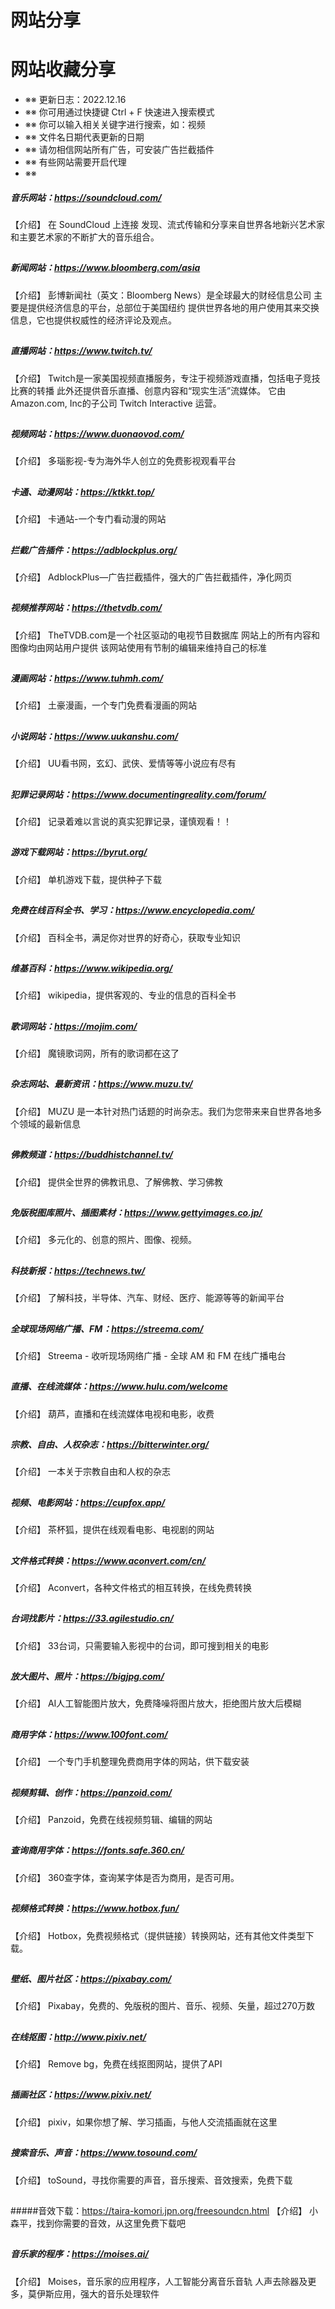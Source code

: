# 网站分享

# 网站收藏分享

* ※※ 更新日志：2022.12.16
* ※※ 你可用通过快捷键 Ctrl + F 快速进入搜索模式
* ※※ 你可以输入相关关键字进行搜索，如：视频
* ※※ 文件名日期代表更新的日期
* ※※ 请勿相信网站所有广告，可安装广告拦截插件
* ※※ 有些网站需要开启代理
* ※※

##### 音乐网站：https://soundcloud.com/

【介绍】
在 SoundCloud 上连接
发现、流式传输和分享来自世界各地新兴艺术家和主要艺术家的不断扩大的音乐组合。

## 

##### 新闻网站：https://www.bloomberg.com/asia

【介绍】
彭博新闻社（英文：Bloomberg News）是全球最大的财经信息公司
主要是提供经济信息的平台，总部位于美国纽约
提供世界各地的用户使用其来交换信息，它也提供权威性的经济评论及观点。

## 

##### 直播网站：https://www.twitch.tv/

【介绍】
Twitch是一家美国视频直播服务，专注于视频游戏直播，包括电子竞技比赛的转播
此外还提供音乐直播、创意内容和“现实生活”流媒体。
它由Amazon.com, Inc的子公司 Twitch Interactive 运营。

## 

##### 视频网站：https://www.duonaovod.com/

【介绍】
多瑙影视-专为海外华人创立的免费影视观看平台

## 

##### 卡通、动漫网站：https://ktkkt.top/

【介绍】
卡通站-一个专门看动漫的网站

## 

##### 拦截广告插件：https://adblockplus.org/

【介绍】
AdblockPlus—广告拦截插件，强大的广告拦截插件，净化网页

## 

##### 视频推荐网站：https://thetvdb.com/

【介绍】
TheTVDB.com是一个社区驱动的电视节目数据库
网站上的所有内容和图像均由网站用户提供
该网站使用有节制的编辑来维持自己的标准

## 

##### 漫画网站：https://www.tuhmh.com/

【介绍】
土豪漫画，一个专门免费看漫画的网站

## 

##### 小说网站：https://www.uukanshu.com/

【介绍】
UU看书网，玄幻、武侠、爱情等等小说应有尽有

## 

##### 犯罪记录网站：https://www.documentingreality.com/forum/

【介绍】
记录着难以言说的真实犯罪记录，谨慎观看！！

## 

##### 游戏下载网站：https://byrut.org/

【介绍】
单机游戏下载，提供种子下载

## 

##### 免费在线百科全书、学习：https://www.encyclopedia.com/

【介绍】
百科全书，满足你对世界的好奇心，获取专业知识

## 

##### 维基百科：https://www.wikipedia.org/

【介绍】
wikipedia，提供客观的、专业的信息的百科全书

## 

##### 歌词网站：https://mojim.com/

【介绍】
魔镜歌词网，所有的歌词都在这了

## 

##### 杂志网站、最新资讯：https://www.muzu.tv/

【介绍】
MUZU 是一本针对热门话题的时尚杂志。我们为您带来来自世界各地多个领域的最新信息

## 

##### 佛教频道：https://buddhistchannel.tv/

【介绍】
提供全世界的佛教讯息、了解佛教、学习佛教

## 

##### 免版税图库照片、插图素材：https://www.gettyimages.co.jp/

【介绍】
多元化的、创意的照片、图像、视频。

## 

##### 科技新报：https://technews.tw/

【介绍】
了解科技，半导体、汽车、财经、医疗、能源等等的新闻平台

## 

##### 全球现场网络广播、FM：https://streema.com/

【介绍】
Streema - 收听现场网络广播 - 全球 AM 和 FM 在线广播电台

## 

##### 直播、在线流媒体：https://www.hulu.com/welcome

【介绍】
葫芦，直播和在线流媒体电视和电影，收费

## 

##### 宗教、自由、人权杂志：https://bitterwinter.org/

【介绍】
一本关于宗教自由和人权的杂志

## 

##### 视频、电影网站：https://cupfox.app/

【介绍】
茶杯狐，提供在线观看电影、电视剧的网站

## 

##### 文件格式转换：https://www.aconvert.com/cn/

【介绍】
Aconvert，各种文件格式的相互转换，在线免费转换

## 

##### 台词找影片：https://33.agilestudio.cn/

【介绍】
33台词，只需要输入影视中的台词，即可搜到相关的电影

## 

##### 放大图片、照片：https://bigjpg.com/

【介绍】
AI人工智能图片放大，免费降噪将图片放大，拒绝图片放大后模糊

## 

##### 商用字体：https://www.100font.com/

【介绍】
一个专门手机整理免费商用字体的网站，供下载安装

## 

##### 视频剪辑、创作：https://panzoid.com/

【介绍】
Panzoid，免费在线视频剪辑、编辑的网站

## 

##### 查询商用字体：https://fonts.safe.360.cn/

【介绍】
360查字体，查询某字体是否为商用，是否可用。

## 

##### 视频格式转换：https://www.hotbox.fun/

【介绍】
Hotbox，免费视频格式（提供链接）转换网站，还有其他文件类型下载。

## 

##### 壁纸、图片社区：https://pixabay.com/

【介绍】
Pixabay，免费的、免版税的图片、音乐、视频、矢量，超过270万数

## 

##### 在线抠图：http://www.pixiv.net/

【介绍】
Remove bg，免费在线抠图网站，提供了API

## 

##### 插画社区：https://www.pixiv.net/

【介绍】
pixiv，如果你想了解、学习插画，与他人交流插画就在这里

## 

##### 搜索音乐、声音：https://www.tosound.com/

【介绍】
toSound，寻找你需要的声音，音乐搜索、音效搜索，免费下载

## 

#####音效下载：https://taira-komori.jpn.org/freesoundcn.html
【介绍】
小森平，找到你需要的音效，从这里免费下载吧

## 

##### 音乐家的程序：https://moises.ai/

【介绍】
Moises，音乐家的应用程序，人工智能分离音乐音轨
人声去除器及更多，莫伊斯应用，强大的音乐处理软件
